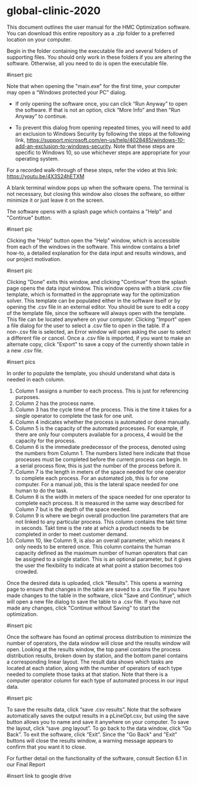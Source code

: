 # global-clinic-2020

This document outlines the user manual for the HMC Optimization software. You can download this entire repository as a .zip folder to a preferred location on your computer.

Begin in the folder containing the executable file and several folders of supporting files. You should only work in these folders if you are altering the software. Otherwise, all you need to do is open the executable file. 

#insert pic 

Note that when opening the "main.exe" for the first time, your computer may open a “Windows protected your PC” dialog. 

* If only opening the software once, you can click “Run Anyway” to open the software. If that is not an option, click “More Info” and then “Run Anyway” to continue. 

* To prevent this dialog from opening repeated times, you will need to add an exclusion to Windows Security by following the steps at the following link, <https://support.microsoft.com/en-us/help/4028485/windows-10-add-an-exclusion-to-windows-security>. 
Note that these steps are specific to Windows 10, so use whichever steps are appropriate for your operating system.


For a recorded walk-through of these steps, refer the video at this link: <https://youtu.be/4X3S24hETXM>

A blank terminal window pops up when the software opens. The terminal is not necessary, but closing this window also closes the software, so either minimize it or just leave it on the screen.

The software opens with a splash page which contains a "Help" and "Continue" button. 

#insert pic 

Clicking the "Help" button open the "Help" window, which is accessible from each of the windows in the software. This window contains a brief how-to, a detailed explanation for the data input and results windows, and our project motivation. 

#insert pic

Clicking "Done" exits this window, and clicking "Continue" from the splash page opens the data input window. This window opens with a blank .csv file template, which is formatted in the appropriate way for the optimization solver. This template can be populated either in the software itself or by opening the .csv file in an external editor. You should be sure to edit a copy of the template file, since the software will always open with the template. This file can be located anywhere on your computer. Clicking "Import" open a file dialog for the user to select a .csv file to open in the table. If a non-.csv file is selected, an Error window will open asking the user to select a different file or cancel. Once a .csv file is imported, if you want to make an alternate copy, click "Export" to save a copy of the currently shown table in a new .csv file. 

#insert pics

In order to populate the template, you should understand what data is needed in each column.
1. Column 1 assigns a number to each process. This is just for referencing purposes.
2. Column 2 has the process name.
3. Column 3 has the cycle time of the process. This is the time it takes for a single operator to complete the task for one unit.
4. Column 4 indicates whether the process is automated or done manually.
5. Column 5 is the capacity of the automated processes. For example, if there are only four computers available for a process, 4 would be the capacity for the process.
6. Column 6 is the immediate predecessor of the process, denoted using the numbers from Column 1. The numbers listed here indicate that those processes must be completed before the current process can begin. In a serial process flow, this is just the number of the process before it.
7. Column 7 is the length in meters of the space needed for one operator to complete each process. For an automated job, this is for one computer. For a manual job, this is the lateral space needed for one human to do the task.
8. Column 8 is the width in meters of the space needed for one operator to complete each process. It is measured in the same way described for Column 7 but is the depth of the space needed.
9. Column 9 is where we begin overall production line parameters that are not linked to any particular process. This column contains the takt time in seconds. Takt time is the rate at which a product needs to be completed in order to meet customer demand.
10. Column 10, like Column 9, is also an overall parameter, which means it only needs to be entered once. This column contains the human capacity defined as the maximum number of human operators that can be assigned to a single station. This is an optional parameter, but it gives the user the flexibility to indicate at what point a station becomes too crowded.


Once the desired data is uploaded, click "Results". This opens a warning page to ensure that changes in the table are saved to a .csv file. If you have made changes to the table in the software, click "Save and Continue", which will open a new file dialog to save the table to a .csv file. If you have not made any changes, click "Continue without Saving" to start the optimization.

#insert pic

Once the software has found an optimal process distribution to minimize the number of operators, the data window will close and the results window will open. Looking at the results window, the top panel contains the process distribution results, broken down by station, and the bottom panel contains a corresponding linear layout. The result data shows which tasks are located at each station, along with the number of operators of each type needed to complete those tasks at that station. Note that there is a computer operator column for each type of automated process in our input data.

#insert pic

To save the results data, click “save .csv results”. Note that the software automatically saves the output results in a pLineOpt.csv, but using the save button allows you to name and save it anywhere on your computer. To save the layout, click “save .png layout”. To go back to the data window, click “Go Back”. To exit the software, click “Exit”. Since the "Go Back" and "Exit" buttons will close the results window, a warning message appears to confirm that you want it to close. 

For further detail on the functionality of the software, consult Section 6.1 in our Final Report 

#insert link to google drive
